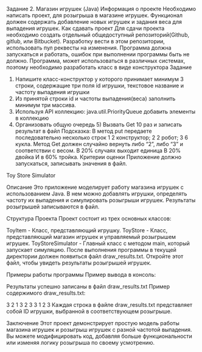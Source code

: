 Задание 2. Магазин игрушек (Java)
Информация о проекте
Необходимо написать проект, для розыгрыша в магазине игрушек. Функционал
должен содержать добавление новых игрушек и задания веса для выпадения
игрушек.
Как сдавать проект
Для сдачи проекта необходимо создать отдельный общедоступный
репозиторий(Github, gitlub, или Bitbucket). Разработку вести в этом
репозитории, использовать пул реквесты на изменения. Программа должна
запускаться и работать, ошибок при выполнении программы быть не должно.
Программа, может использоваться в различных системах, поэтому необходимо
разработать класс в виде конструктора
Задание
1) Напишите класс-конструктор у которого принимает минимум 3 строки,
содержащие три поля id игрушки, текстовое название и частоту выпадения
игрушки
2) Из принятой строки id и частоты выпадения(веса) заполнить минимум три
массива.
3) Используя API коллекцию: java.util.PriorityQueue добавить элементы в
коллекцию
4) Организовать общую очередь 5) Вызвать Get 10 раз и записать результат в
файл
Подсказка:
В метод put передаете последовательно несколько строк
1 2 конструктор;
2 2 робот;
3 6 кукла.
Метод Get должен случайно вернуть либо “2”, либо “3” и соответствии с весом.
В 20% случаях выходит единица
В 20% двойка
И в 60% тройка.
Критерии оценки
Приложение должно запускаться, записывать значения в файл.


Toy Store Simulator

Описание
Это приложение моделирует работу магазина игрушек с использованием Java. В нем можно добавлять игрушки, определять частоту их выпадения и симулировать розыгрыши игрушек. Результаты розыгрышей записываются в файл.

Структура Проекта
Проект состоит из трех основных классов:

ToyItem - Класс, представляющий игрушку.
ToyStore - Класс, представляющий магазин игрушек и управляемый розыгрышем игрушек.
ToyStoreSimulator - Главный класс с методом main, который запускает симуляцию.
После выполнения программы в текущей директории должен появиться файл draw_results.txt. Откройте этот файл, чтобы увидеть результаты розыгрышей игрушек.

Примеры работы программы
Пример вывода в консоль:

Результаты успешно записаны в файл draw_results.txt
Пример содержимого draw_results.txt:

3
2
1
3
2
3
3
1
2
3
Каждая строка в файле draw_results.txt представляет собой ID игрушки, выбранной в соответствующем розыгрыше.

Заключение
Этот проект демонстрирует простую модель работы магазина игрушек и розыгрыш игрушек с разной частотой выпадения. Вы можете модифицировать код, добавляя больше функциональности или изменяя логику розыгрыша по своему усмотрению.